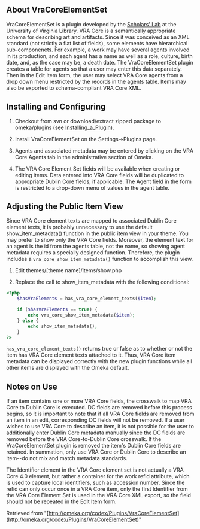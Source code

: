 

About VraCoreElementSet 
----------

VraCoreElementSet is a plugin developed by the [Scholars' Lab][1] at the University of Virginia Library.  VRA Core is a semantically appropriate schema for describing art and artifacts. Since it was conceived as an XML standard (not strictly a flat list of fields), some elements have hierarchical sub-componenets. For example, a work may have several agents involved in its production, and each agent has a name as well as a role, culture, birth date, and, as the case may be, a death date. The VraCoreElementSet plugin creates a table for agents so that a user may enter this data separately. Then in the Edit Item form, the user may select VRA Core agents from a drop down menu restricted by the records in the agents table. Items may also be exported to schema-compliant VRA Core XML.


Installing and Configuring 
----------

1.  Checkout from svn or download/extract zipped package to omeka/plugins (see [Installing_a_Plugin][4]).

2.  Install VraCoreElementSet on the Settings->Plugins page.

3. Agents and associated metadata may be entered by clicking on the VRA Core Agents tab in the administrative section of Omeka.

4. The VRA Core Element Set fields will be available when creating or editing items.  Data entered into VRA Core fields will be duplicated to appropriate Dublin Core fields, if applicable.  The Agent field in the form is restricted to a drop-down menu of values in the agent table.

##   Adjusting the Public Item View 

Since VRA Core element texts are mapped to associated Dublin Core
element texts, it is probably unnecessary to use the default
show_item_metadata() function in the public item view in your theme.
You may prefer to show only the VRA Core fields.  Moreover, the element
text for an agent is the id from the agents table, not the name, so
showing agent metadata requires a specially designed function.
Therefore, the plugin includes a `vra_core_show_item_metadata()` function to accomplish this view.

1. Edit themes/[theme name]/items/show.php

2. Replace the call to show_item_metadata with the following conditional:

```php
<?php 
    $hasVraElements = has_vra_core_element_texts($item); 

	if ($hasVraElements == true) {
        echo vra_core_show_item_metadata($item);
    } else {
        echo show_item_metadata(); 
    } 
?>
```

`has_vra_core_element_texts()` returns true or false as to whether or not the item has VRA Core element texts attached to it.  Thus, VRA Core item metadata can be displayed correctly with the new plugin functions while all other items are displayed with the Omeka default.

  Notes on Use 
----------

If an item contains one or more VRA Core fields, the crosswalk to map VRA Core to Dublin Core is executed.  DC fields are removed before this process begins, so it is important to note that if all VRA Core fields are removed from an item in an edit, corresponding DC fields will not be removed.  If a user wishes to use VRA Core to describe an item, it is not possible for the user to additionally enter Dublin Core metadata manually since the DC fields are removed before the VRA Core-to-Dublin Core crosswalk.  If the VraCoreElementSet plugin is removed the item's Dublin Core fields are retained.  In summation, only use VRA Core or Dublin Core to describe an item--do not mix and match metadata standards.

The Identifier element in the VRA Core element set is not actually a VRA Core 4.0 element, but rather a container for the work refid attribute, which is used to capture local identifiers, such as accession number.  Since the refid can only occur once in a VRA Core item, only the first Identifier from the VRA Core Element Set is used in the VRA Core XML export, so the field should not be repeated in the Edit Item form.

Retrieved from "[http://omeka.org/codex/Plugins/VraCoreElementSet](http://omeka.org/codex/Plugins/VraCoreElementSet)"

[1]: http://scholarslab.org/ "http://scholarslab.org/"
[2]: https://addons.omeka.org/svn/plugins/VraCoreElementSet/trunk/ "https://addons.omeka.org/svn/plugins/VraCoreElementSet/trunk/"
[3]: http://www.scholarslab.org/wp-content/uploads/2010/09/VraCoreElementSet-0.9.zip "http://www.scholarslab.org/wp-content/uploads/2010/09/VraCoreElementSet-0.9.zip"
[4]: /codex/Installing_a_Plugin "Installing a Plugin"
